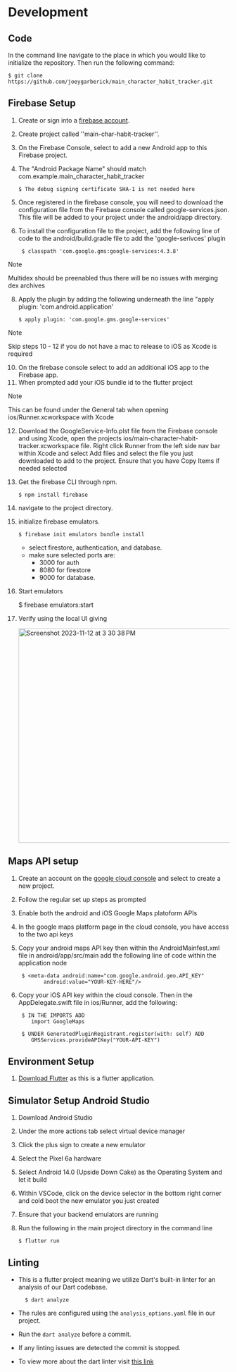# Development 
## Code
In the command line navigate to the place in which you would like to initialize the repository. Then run the following command:

    $ git clone https://github.com/joeygarberick/main_character_habit_tracker.git


## Firebase Setup
1. Create or sign into a [firebase account](https://firebase.google.com/).
2.  Create project called ''main-char-habit-tracker''.
3.  On the Firebase Console, select to add a new Android app to this Firebase project.
4.  The "Android Package Name" should match com.example.main_character_habit_tracker

        $ The debug signing certificate SHA-1 is not needed here

5. Once registered in the firebase console, you will need to download the configuration file from the Firebase console called google-services.json. This file will be added to your project under the android/app directory.
6. To install the configuration file to the project, add the following line of code to the android/build.gradle file to add the 'google-serivces' plugin

        $ classpath 'com.google.gms:google-services:4.3.8'

> [!NOTE]
> Multidex should be preenabled thus there will be no issues with merging dex archives



8.  Apply the plugin by adding the following underneath the line "apply plugin: 'com.android.application'

        $ apply plugin: 'com.google.gms.google-services'

> [!NOTE]
> Skip steps 10 - 12 if you do not have a mac to release to iOS as Xcode is required


10. On the firebase console select to add an additional iOS app to the Firebase app.
11. When prompted add your iOS bundle id to the flutter project
> [!NOTE]
> This can be found under the General tab when opening ios/Runner.xcworkspace with Xcode

12. Download the GoogleService-Info.plst file from the Firebase console and using Xcode, open the projects ios/main-character-habit-tracker.xcworkspace file. Right click Runner from the left side nav bar within Xcode and select Add files and select the file you just downloaded to add to the project. Ensure that you have Copy Items if needed selected


13. Get the firebase CLI through npm.

        $ npm install firebase

14. navigate to the project directory.
15. initialize firebase emulators.

        $ firebase init emulators bundle install

    - select firestore, authentication, and database.
    - make sure selected ports are:
        - 3000 for auth 
        - 8080 for firestore
        - 9000 for database.
16.  Start emulators 

        $ firebase emulators:start
17. Verify using the local UI giving

    <img width="487" alt="Screenshot 2023-11-12 at 3 30 38 PM" src="https://github.com/joeygarberick/MainCharacterHabitTracker/assets/112219906/48b98a56-8dad-4443-b14d-bd5516730f10">

## Maps API setup
1. Create an account on the [google cloud console](https://console.cloud.google.com/projectcreate?utm_source=Docs_NewProject&utm_content=Docs_maps-android-backend&_gl=1*11lv5dn*_ga*MjAyMTY0MjUzNi4xNzEzMTg1NzU1*_ga_NRWSTWS78N*MTcxMzE4NTgxOS4xLjEuMTcxMzE4NTkzMy4wLjAuMA..) and select to create a new project.
2. Follow the regular set up steps as prompted
3. Enable both the android and iOS Google Maps platoform APIs
4. In the google maps platform page in the cloud console, you have access to the two api keys
5. Copy your android maps API key then within the AndroidMainfest.xml file in android/app/src/main add the following line of code within the application node

        $ <meta-data android:name="com.google.android.geo.API_KEY"
               android:value="YOUR-KEY-HERE"/>
6. Copy your iOS API key within the cloud console. Then in the AppDelegate.swift file in ios/Runner, add the following:

        $ IN THE IMPORTS ADD
           import GoogleMaps

        $ UNDER GeneratedPluginRegistrant.register(with: self) ADD
           GMSServices.provideAPIKey("YOUR-API-KEY")

## Environment Setup
1. [Download Flutter](https://docs.flutter.dev/get-started/install) as this is a flutter application.

## Simulator Setup Android Studio
1. Download Android Studio
2. Under the more actions tab select virtual device manager
3. Click the plus sign to create a new emulator
4. Select the Pixel 6a hardware
5. Select Android 14.0 (Upside Down Cake) as the Operating System and let it build
6. Within VSCode, click on the device selector in the bottom right corner and cold boot the new emulator you just created
7. Ensure that your backend emulators are running
8. Run the following in the main project directory in the command line

       $ flutter run

## Linting
- This is a flutter project meaning we utilize Dart's built-in linter for an analysis of our Dart codebase. 

        $ dart analyze

- The rules are configured using the `analysis_options.yaml` file in our project.

- Run the `dart analyze` before  a commit. 

- If any linting issues are detected the commit is stopped.

- To view more about the dart linter visit [this link](https://dart.dev/tools/linter-rules)
